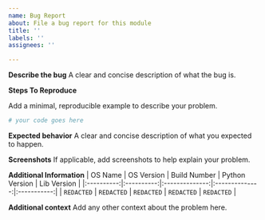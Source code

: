```yaml
---
name: Bug Report
about: File a bug report for this module
title: ''
labels: ''
assignees: ''

---
```


**Describe the bug**
A clear and concise description of what the bug is.

**Steps To Reproduce**

Add a minimal, reproducible example to describe your problem.

```python
# your code goes here
```

<!-- see also: https://stackoverflow.com/help/minimal-reproducible-example -->

**Expected behavior**
A clear and concise description of what you expected to happen.

**Screenshots**
If applicable, add screenshots to help explain your problem.

**Additional Information**
| OS Name    | OS Version | Build Number   | Python Version | Lib Version |
|:----------:|:----------:|:--------------:|:--------------:|:-----------:|
| `REDACTED` | `REDACTED` | `REDACTED`     | `REDACTED`     | `REDACTED`  |

<!--
================================================================================

You can use the following command to retrieve the build number of your OS:

WINDOWS
Get-CimInstance -ClassName Win32_OperatingSystem | select Version, BuildNumber

LINUX
lsb_release -a

================================================================================
 -->

**Additional context**
Add any other context about the problem here.
